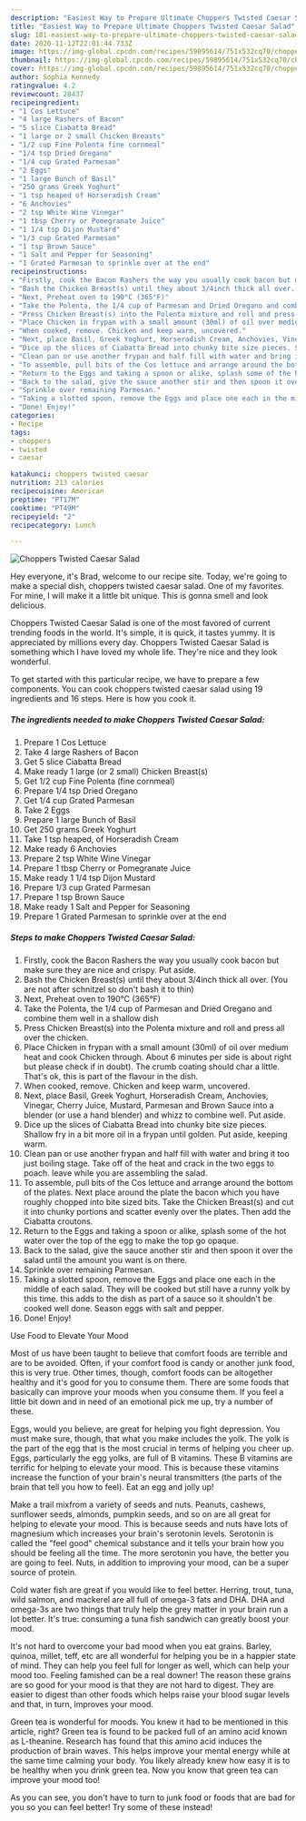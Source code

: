 ```yaml
---
description: "Easiest Way to Prepare Ultimate Choppers Twisted Caesar Salad"
title: "Easiest Way to Prepare Ultimate Choppers Twisted Caesar Salad"
slug: 181-easiest-way-to-prepare-ultimate-choppers-twisted-caesar-salad
date: 2020-11-12T22:01:44.733Z
image: https://img-global.cpcdn.com/recipes/59895614/751x532cq70/choppers-twisted-caesar-salad-recipe-main-photo.jpg
thumbnail: https://img-global.cpcdn.com/recipes/59895614/751x532cq70/choppers-twisted-caesar-salad-recipe-main-photo.jpg
cover: https://img-global.cpcdn.com/recipes/59895614/751x532cq70/choppers-twisted-caesar-salad-recipe-main-photo.jpg
author: Sophia Kennedy
ratingvalue: 4.2
reviewcount: 28437
recipeingredient:
- "1 Cos Lettuce"
- "4 large Rashers of Bacon"
- "5 slice Ciabatta Bread"
- "1 large or 2 small Chicken Breasts"
- "1/2 cup Fine Polenta fine cornmeal"
- "1/4 tsp Dried Oregano"
- "1/4 cup Grated Parmesan"
- "2 Eggs"
- "1 large Bunch of Basil"
- "250 grams Greek Yoghurt"
- "1 tsp heaped of Horseradish Cream"
- "6 Anchovies"
- "2 tsp White Wine Vinegar"
- "1 tbsp Cherry or Pomegranate Juice"
- "1 1/4 tsp Dijon Mustard"
- "1/3 cup Grated Parmesan"
- "1 tsp Brown Sauce"
- "1 Salt and Pepper for Seasoning"
- "1 Grated Parmesan to sprinkle over at the end"
recipeinstructions:
- "Firstly, cook the Bacon Rashers the way you usually cook bacon but make sure they are nice and crispy. Put aside."
- "Bash the Chicken Breast(s) until they about 3/4inch thick all over. (You are not after schnitzel so don&#39;t bash it to thin)"
- "Next, Preheat oven to 190°C (365°F)"
- "Take the Polenta, the 1/4 cup of Parmesan and Dried Oregano and combine them well in a shallow dish"
- "Press Chicken Breast(s) into the Polenta mixture and roll and press all over the chicken."
- "Place Chicken in frypan with a small amount (30ml) of oil over medium heat and cook Chicken through. About 6 minutes per side is about right but please check if in doubt). The crumb coating should char a little. That&#39;s ok, this is part of the flavour in the dish."
- "When cooked, remove. Chicken and keep warm, uncovered."
- "Next, place Basil, Greek Yoghurt, Horseradish Cream, Anchovies, Vinegar, Cherry Juice, Mustard, Parmesan and Brown Sauce into a blender (or use a hand blender) and whizz to combine well. Put aside."
- "Dice up the slices of Ciabatta Bread into chunky bite size pieces. Shallow fry in a bit more oil in a frypan until golden. Put aside, keeping warm."
- "Clean pan or use another frypan and half fill with water and bring it too just boiling stage. Take off of the heat and crack in the two eggs to poach. leave while you are assembling the salad."
- "To assemble, pull bits of the Cos lettuce and arrange around the bottom of the plates. Next place around the plate the bacon which you have roughly chopped into bite sized bits. Take the Chicken Breast(s) and cut it into chunky portions and scatter evenly over the plates. Then add the Ciabatta croutons."
- "Return to the Eggs and taking a spoon or alike, splash some of the hot water over the top of the egg to make the top go opaque."
- "Back to the salad, give the sauce another stir and then spoon it over the salad until the amount you want is on there."
- "Sprinkle over remaining Parmesan."
- "Taking a slotted spoon, remove the Eggs and place one each in the middle of each salad. They will be cooked but still have a runny yolk by this time. this adds to the dish as part of a sauce so it shouldn&#39;t be cooked well done. Season eggs with salt and pepper."
- "Done! Enjoy!"
categories:
- Recipe
tags:
- choppers
- twisted
- caesar

katakunci: choppers twisted caesar 
nutrition: 213 calories
recipecuisine: American
preptime: "PT17M"
cooktime: "PT49M"
recipeyield: "2"
recipecategory: Lunch

---
```



![Choppers Twisted Caesar Salad](https://img-global.cpcdn.com/recipes/59895614/751x532cq70/choppers-twisted-caesar-salad-recipe-main-photo.jpg)

Hey everyone, it's Brad, welcome to our recipe site. Today, we're going to make a special dish, choppers twisted caesar salad. One of my favorites. For mine, I will make it a little bit unique. This is gonna smell and look delicious.

Choppers Twisted Caesar Salad is one of the most favored of current trending foods in the world. It's simple, it is quick, it tastes yummy. It is appreciated by millions every day. Choppers Twisted Caesar Salad is something which I have loved my whole life. They're nice and they look wonderful.




To get started with this particular recipe, we have to prepare a few components. You can cook choppers twisted caesar salad using 19 ingredients and 16 steps. Here is how you cook it.

<!--inarticleads1-->

##### The ingredients needed to make Choppers Twisted Caesar Salad:

1. Prepare 1 Cos Lettuce
1. Take 4 large Rashers of Bacon
1. Get 5 slice Ciabatta Bread
1. Make ready 1 large (or 2 small) Chicken Breast(s)
1. Get 1/2 cup Fine Polenta (fine cornmeal)
1. Prepare 1/4 tsp Dried Oregano
1. Get 1/4 cup Grated Parmesan
1. Take 2 Eggs
1. Prepare 1 large Bunch of Basil
1. Get 250 grams Greek Yoghurt
1. Take 1 tsp heaped, of Horseradish Cream
1. Make ready 6 Anchovies
1. Prepare 2 tsp White Wine Vinegar
1. Prepare 1 tbsp Cherry or Pomegranate Juice
1. Make ready 1 1/4 tsp Dijon Mustard
1. Prepare 1/3 cup Grated Parmesan
1. Prepare 1 tsp Brown Sauce
1. Make ready 1 Salt and Pepper for Seasoning
1. Prepare 1 Grated Parmesan to sprinkle over at the end




<!--inarticleads2-->

##### Steps to make Choppers Twisted Caesar Salad:

1. Firstly, cook the Bacon Rashers the way you usually cook bacon but make sure they are nice and crispy. Put aside.
1. Bash the Chicken Breast(s) until they about 3/4inch thick all over. (You are not after schnitzel so don&#39;t bash it to thin)
1. Next, Preheat oven to 190°C (365°F)
1. Take the Polenta, the 1/4 cup of Parmesan and Dried Oregano and combine them well in a shallow dish
1. Press Chicken Breast(s) into the Polenta mixture and roll and press all over the chicken.
1. Place Chicken in frypan with a small amount (30ml) of oil over medium heat and cook Chicken through. About 6 minutes per side is about right but please check if in doubt). The crumb coating should char a little. That&#39;s ok, this is part of the flavour in the dish.
1. When cooked, remove. Chicken and keep warm, uncovered.
1. Next, place Basil, Greek Yoghurt, Horseradish Cream, Anchovies, Vinegar, Cherry Juice, Mustard, Parmesan and Brown Sauce into a blender (or use a hand blender) and whizz to combine well. Put aside.
1. Dice up the slices of Ciabatta Bread into chunky bite size pieces. Shallow fry in a bit more oil in a frypan until golden. Put aside, keeping warm.
1. Clean pan or use another frypan and half fill with water and bring it too just boiling stage. Take off of the heat and crack in the two eggs to poach. leave while you are assembling the salad.
1. To assemble, pull bits of the Cos lettuce and arrange around the bottom of the plates. Next place around the plate the bacon which you have roughly chopped into bite sized bits. Take the Chicken Breast(s) and cut it into chunky portions and scatter evenly over the plates. Then add the Ciabatta croutons.
1. Return to the Eggs and taking a spoon or alike, splash some of the hot water over the top of the egg to make the top go opaque.
1. Back to the salad, give the sauce another stir and then spoon it over the salad until the amount you want is on there.
1. Sprinkle over remaining Parmesan.
1. Taking a slotted spoon, remove the Eggs and place one each in the middle of each salad. They will be cooked but still have a runny yolk by this time. this adds to the dish as part of a sauce so it shouldn&#39;t be cooked well done. Season eggs with salt and pepper.
1. Done! Enjoy!




Use Food to Elevate Your Mood


Most of us have been taught to believe that comfort foods are terrible and are to be avoided. Often, if your comfort food is candy or another junk food, this is very true. Other times, though, comfort foods can be altogether healthy and it's good for you to consume them. There are some foods that basically can improve your moods when you consume them. If you feel a little bit down and in need of an emotional pick me up, try a number of these.

Eggs, would you believe, are great for helping you fight depression. You must make sure, though, that what you make includes the yolk. The yolk is the part of the egg that is the most crucial in terms of helping you cheer up. Eggs, particularly the egg yolks, are full of B vitamins. These B vitamins are terrific for helping to elevate your mood. This is because these vitamins increase the function of your brain's neural transmitters (the parts of the brain that tell you how to feel). Eat an egg and jolly up!

Make a trail mixfrom a variety of seeds and nuts. Peanuts, cashews, sunflower seeds, almonds, pumpkin seeds, and so on are all great for helping to elevate your mood. This is because seeds and nuts have lots of magnesium which increases your brain's serotonin levels. Serotonin is called the "feel good" chemical substance and it tells your brain how you should be feeling all the time. The more serotonin you have, the better you are going to feel. Nuts, in addition to improving your mood, can be a super source of protein.

Cold water fish are great if you would like to feel better. Herring, trout, tuna, wild salmon, and mackerel are all full of omega-3 fats and DHA. DHA and omega-3s are two things that truly help the grey matter in your brain run a lot better. It's true: consuming a tuna fish sandwich can greatly boost your mood. 

It's not hard to overcome your bad mood when you eat grains. Barley, quinoa, millet, teff, etc are all wonderful for helping you be in a happier state of mind. They can help you feel full for longer as well, which can help your mood too. Feeling famished can be a real downer! The reason these grains are so good for your mood is that they are not hard to digest. They are easier to digest than other foods which helps raise your blood sugar levels and that, in turn, improves your mood.

Green tea is wonderful for moods. You knew it had to be mentioned in this article, right? Green tea is found to be packed full of an amino acid known as L-theanine. Research has found that this amino acid induces the production of brain waves. This helps improve your mental energy while at the same time calming your body. You likely already knew how easy it is to be healthy when you drink green tea. Now you know that green tea can improve your mood too!

As you can see, you don't have to turn to junk food or foods that are bad for you so you can feel better! Try some of these instead!

